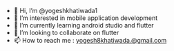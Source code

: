 - 👋 Hi, I’m @yogeshkhatiwada1
- 👀 I’m interested in mobile application development
- 🌱 I’m currently learning android studio and flutter
- 💞️ I’m looking to collaborate on flutter
- 📫 How to reach me : yogesh8khatiwada.@gmail.com

<!---
yogeshkhatiwada1/yogeshkhatiwada1 is a ✨ special ✨ repository because its `README.md` (this file) appears on your GitHub profile.
You can click the Preview link to take a look at your changes.
--->
